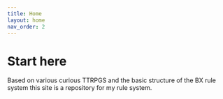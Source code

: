 ```yaml
---
title: Home
layout: home
nav_order: 2
---
```

# Start here
Based on various curious TTRPGS and the basic structure of the BX rule system this site is a repository for my rule system.
